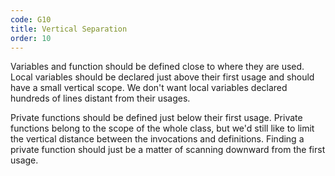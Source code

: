 ```yaml
---
code: G10
title: Vertical Separation
order: 10
---
```

Variables and function should be defined close to where they are used.
Local variables should be declared just above their first usage and should have a small vertical scope.
We don't want local variables declared hundreds of lines distant from their usages.

Private functions should be defined just below their first usage.
Private functions belong to the scope of the whole class, but we'd still like to limit the vertical distance between the invocations and definitions.
Finding a private function should just be a matter of scanning downward from the first usage.